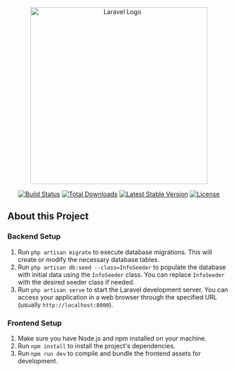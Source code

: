 <p align="center"><a href="https://laravel.com" target="_blank"><img src="https://raw.githubusercontent.com/laravel/art/master/logo-lockup/5%20SVG/2%20CMYK/1%20Full%20Color/laravel-logolockup-cmyk-red.svg" width="400" alt="Laravel Logo"></a></p>

<p align="center">
<a href="https://github.com/laravel/framework/actions"><img src="https://github.com/laravel/framework/workflows/tests/badge.svg" alt="Build Status"></a>
<a href="https://packagist.org/packages/laravel/framework"><img src="https://img.shields.io/packagist/dt/laravel/framework" alt="Total Downloads"></a>
<a href="https://packagist.org/packages/laravel/framework"><img src="https://img.shields.io/packagist/v/laravel/framework" alt="Latest Stable Version"></a>
<a href="https://packagist.org/packages/laravel/framework"><img src="https://img.shields.io/packagist/l/laravel/framework" alt="License"></a>
</p>

## About this Project


### Backend Setup
1. Run `php artisan migrate` to execute database migrations. This will create or modify the necessary database tables.
2. Run `php artisan db:seed --class=InfoSeeder` to populate the database with initial data using the `InfoSeeder` class. You can replace `InfoSeeder` with the desired seeder class if needed.
3. Run `php artisan serve` to start the Laravel development server. You can access your application in a web browser through the specified URL (usually `http://localhost:8000`).

### Frontend Setup
1. Make sure you have Node.js and npm installed on your machine.
2. Run `npm install` to install the project's dependencies.
3. Run `npm run dev` to compile and bundle the frontend assets for development.
